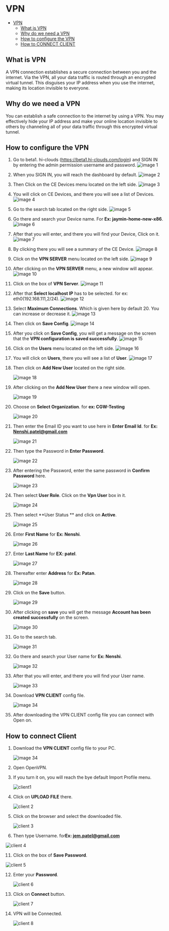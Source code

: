 # VPN
<!-- TOC -->

- [VPN](#vpn)
    - [What is VPN](#what-is-vpn)
    - [Why do we need a VPN](#why-do-we-need-a-vpn)
    - [How to configure the VPN](#how-to-configure-the-vpn)
    - [How to CONNECT CLIENT](#how-to-connect-client)
<!-- /TOC -->

## What is VPN
A VPN connection establishes a secure connection between you and the internet. Via the VPN, all your data traffic is routed through an encrypted virtual tunnel. This disguises your IP address when you use the internet, making its location invisible to everyone.

## Why do we need a VPN
You can establish a safe connection to the internet by using a VPN. You may effectively hide your IP address and make your online location invisible to others by channeling all of your data traffic through this encrypted virtual tunnel.

## How to configure the VPN
1. Go to beta1. hi-clouds (https://beta1.hi-clouds.com/login) and SIGN IN by entering the admin permission username and password.
   ![image 1](https://github.com/Nancypatel1103/ComplianceClient/assets/153616269/c4695a68-a219-4d11-b945-bf048dbd4248)

2. When you SIGN IN, you will reach the dashboard by default.
   ![image 2](https://github.com/Nancypatel1103/ComplianceClient/assets/153616269/f1023f7f-e2e0-425c-8fb2-7f34c2d6d354)

3. Then Click on the CE Devices menu located on the left side.
   ![image 3](https://github.com/Nancypatel1103/ComplianceClient/assets/153616269/a43e2bc5-9f8a-4cc5-8bcf-8c834a295cea)

4. You will click on CE Devices, and there you will see a list of Devices.
   ![image 4](https://github.com/Nancypatel1103/ComplianceClient/assets/153616269/3d0b932e-7f68-4c14-badc-4c29204d3c50)

5. Go to the search tab located on the right side.
   ![image 5](https://github.com/Nancypatel1103/ComplianceClient/assets/153616269/3a9d22df-724d-4b1f-aa1d-4068ae048979)

6. Go there and search your Device name. For **Ex: jaymin-home-new-x86**.
   ![image 6](https://github.com/Nancypatel1103/ComplianceClient/assets/153616269/ebd4a68b-21d6-4f82-9b6d-82c564adeaed)

7. After that you will enter, and there you will find your Device, Click on it.
   ![image 7](https://github.com/Nancypatel1103/ComplianceClient/assets/153616269/287c649f-5f0a-49c8-ba25-32fbe21e340e)

8. By clicking there you will see a summary of the CE Device.
   ![image 8](https://github.com/Nancypatel1103/ComplianceClient/assets/153616269/3a554ee8-f1d5-4f76-b7b3-63b68065bfd9)

9. Click on the **VPN SERVER** menu located on the left side.
    ![image 9](https://github.com/Nancypatel1103/ComplianceClient/assets/153616269/5702af0f-0d10-4677-9b38-3b43aa235c24)

10. After clicking on the **VPN SERVER** menu, a new window will appear.
    ![image 10](https://github.com/Nancypatel1103/ComplianceClient/assets/153616269/93d6801e-5448-49ab-af05-b4cecdf45cc2)

11. Click on the box of **VPN Server**.
    ![image 11](https://github.com/Nancypatel1103/ComplianceClient/assets/153616269/163ca9b9-f624-4a47-92bf-4807550723ca)

12. After that **Select localhost IP** has to be selected. for ex: eth0(192.168.111,2/24).
    ![image 12](https://github.com/Nancypatel1103/ComplianceClient/assets/153616269/d63cd022-f21c-4e7b-96a7-5570d4102380)

13. Select **Maximum Connections**. Which is given here by default 20. You can increase or decrease it.
    ![image 13](https://github.com/Nancypatel1103/ComplianceClient/assets/153616269/6bc03ca7-3c16-49fe-8610-d943605c4942)

14. Then click on **Save Config**.
    ![image 14](https://github.com/Nancypatel1103/ComplianceClient/assets/153616269/bffb87b0-2b24-4ea8-9e38-e8017b2b4da8)

15. After you click on **Save Config**, you will get a message on the screen that the **VPN configuration is saved successfully**.
    ![image 15](https://github.com/Nancypatel1103/ComplianceClient/assets/153616269/7c3ff548-0cbf-4124-ac63-1298933e995c)

16. Click on the **Users** menu located on the left side.
    ![image 16](https://github.com/Nancypatel1103/ComplianceClient/assets/153616269/262b361d-60f1-4302-afd9-0ff83f9c15a9)

17. You will click on **Users**, there you will see a list of **User**.
    ![image 17](https://github.com/Nancypatel1103/ComplianceClient/assets/153616269/326b9f4f-4ef4-4539-b241-ec6173da4f37)

18. Then click on **Add New User** located on the right side.
  
    ![image 18](https://github.com/Nancypatel1103/ComplianceClient/assets/153616269/5bab8270-dc7a-463c-95e9-e87a8da26514)

19. After clicking on the **Add New User** there a new window will open.

     ![image 19](https://github.com/Nancypatel1103/ComplianceClient/assets/153616269/31b32b34-6ce1-4a23-8692-597eb108bb7e)

20. Choose on **Select Organization**. for **ex: CGW-Testing**    

    ![image 20](https://github.com/Nancypatel1103/ComplianceClient/assets/153616269/2d6ac118-7e49-4fb5-944d-b69964dbe956)

21. Then enter the Email ID you want to use here in **Enter Email Id**. for **Ex: Nenshi.patel@gmail.com**

    ![image 21](https://github.com/Nancypatel1103/ComplianceClient/assets/153616269/81de92ed-3d7e-420d-8523-31c0f5e13f43)

22. Then type the Password  in **Enter Password**.

    ![image 22](https://github.com/Nancypatel1103/ComplianceClient/assets/153616269/90ab1f9a-6701-4119-9e34-ca2751c755f3)

23. After entering the Password, enter the same password in **Confirm Password** here.

    ![image 23](https://github.com/Nancypatel1103/ComplianceClient/assets/153616269/3f5a0742-1d63-466b-8634-83319c8b850e)

24. Then select **User Role**. Click on the **Vpn User** box in it.

     ![image 24](https://github.com/Nancypatel1103/ComplianceClient/assets/153616269/f4bf14c2-214e-4e5e-88c8-7283ad9f5e84)

25. Then select **User Status ** and click on **Active**.

    ![image 25](https://github.com/Nancypatel1103/ComplianceClient/assets/153616269/5d35ae5b-26cf-4baa-a3f2-5284a32def65)

26. Enter **First Name** for **Ex: Nenshi**.

    ![image 26](https://github.com/Nancypatel1103/ComplianceClient/assets/153616269/1c2060fe-9ef9-489b-a4d0-ebc6e87e069a)

27. Enter **Last Name** for **EX: patel**.

    ![image 27](https://github.com/Nancypatel1103/ComplianceClient/assets/153616269/3aec6246-7f0b-4df2-92ff-996c25b85602)

28. Thereafter enter **Address** for **Ex: Patan**.

    ![image 28](https://github.com/Nancypatel1103/ComplianceClient/assets/153616269/e77e532c-83bf-40d4-8dc0-70f0c24f42ba)

29. Click on the **Save** button.

    ![image 29](https://github.com/Nancypatel1103/ComplianceClient/assets/153616269/dd4f6549-3f55-4e6f-a0f2-d5a417a0e889)

30. After clicking on **save** you will get the message **Account has been created successfully** on the screen.

    ![image 30](https://github.com/Nancypatel1103/ComplianceClient/assets/153616269/83d02df5-fe64-4d59-986b-3288d784eba5)

31. Go to the search tab.

    ![image 31](https://github.com/Nancypatel1103/ComplianceClient/assets/153616269/c321ff86-bfc6-4d93-a87e-e5afe9a47b3a)

32. Go there and search your User name for **Ex: Nenshi**.

     ![image 32](https://github.com/Nancypatel1103/ComplianceClient/assets/153616269/e70060aa-2e9b-4c79-b2a4-d05f540bec62)

33. After that you will enter, and there you will find your User name.

    ![image 33](https://github.com/Nancypatel1103/ComplianceClient/assets/153616269/43751f0d-3fb7-4f68-ba24-836cffd045fe)

34. Download **VPN CLIENT** config file.

    ![image 34](https://github.com/Nancypatel1103/ComplianceClient/assets/153616269/8eece187-a1ad-4bc7-bbad-3700964ed0b5)

35. After downloading the VPN CLIENT config file you can connect with Open on.

## How to connect Client
1. Download the **VPN CLIENT** config file to your PC.

   ![image 34](https://github.com/Nancypatel1103/ComplianceClient/assets/153616269/8eece187-a1ad-4bc7-bbad-3700964ed0b5)

3. Open OpenVPN.

4. If you turn it on, you will reach the bye default Import Profile menu.

    ![client1](https://github.com/Nancypatel1103/ComplianceClient/assets/153616269/bb759a80-5ebc-4a3a-bfae-68b60c105466)

6. Click on **UPLOAD FILE** there.

   ![client 2](https://github.com/Nancypatel1103/ComplianceClient/assets/153616269/56704ddf-7d1b-4b9f-b3cc-cbf54ef0c034)

8. Click on the browser and select the downloaded file.

   ![client 3](https://github.com/Nancypatel1103/ComplianceClient/assets/153616269/f52c43b5-a342-49ed-bd39-443364a027de)

10. Then type Username. for**Ex: jem.patel@gmail.com**
  
   ![client 4](https://github.com/Nancypatel1103/ComplianceClient/assets/153616269/f5c27361-9ce0-4173-8f34-ddc594bb30f5)

11. Click on the box of **Save Password**.
  
   ![client 5](https://github.com/Nancypatel1103/ComplianceClient/assets/153616269/08938c80-83ed-47dc-b4cc-e96594aad4e8)

12. Enter your **Password**.

    ![client 6](https://github.com/Nancypatel1103/ComplianceClient/assets/153616269/64d92cad-c1e6-4260-b69b-bc42744c520a)

14. Click on **Connect** button.

     ![client 7](https://github.com/Nancypatel1103/ComplianceClient/assets/153616269/4c532414-d523-43bc-92a9-c8f11fce6fe0)

16. VPN will be Connected.

    ![client 8](https://github.com/Nancypatel1103/ComplianceClient/assets/153616269/3a4171ab-218b-4f93-a2ae-6197ec22ce17)

    
    
    
